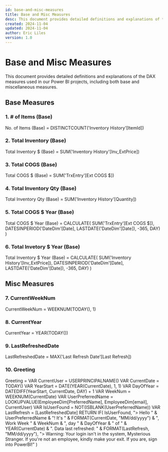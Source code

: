 ```yaml
---
id: base-and-misc-measures
title: Base and Misc Measures
desc: This document provides detailed definitions and explanations of the DAX measures used in our Power BI projects, including both base and miscellaneous measures.
created: 2024-11-04
updated: 2024-11-04
author: Eric Liles
version: 1.0
---
```


# Base and Misc Measures

This document provides detailed definitions and explanations of the DAX measures used in our Power BI projects, including both base and miscellaneous measures.

## Base Measures

### 1. # of Items (Base)

No. of Items (Base) = DISTINCTCOUNT('Inventory History'[ItemId])

### 2. Total Inventory (Base)

Total Inventory $ (Base) = SUM('Inventory History'[Inv_ExtPrice])

### 3. Total COGS (Base)

Total COGS $ (Base) = SUM('TrxEntry'[Ext COGS $])

### 4. Total Inventory Qty (Base)

Total Inventory Qty (Base) = SUM('Inventory History'[Quantity])

### 5. Total COGS $ Year (Base)

Total COGS $ Year (Base) =
CALCULATE(
    SUM('TrxEntry'[Ext COGS $]),
    DATESINPERIOD('DateDim'[Date], LASTDATE('DateDim'[Date]), -365, DAY)
)

### 6. Total Invetory $ Year (Base)

Total Inventory $ Year (Base) =
CALCULATE(
    SUM('Inventory History'[Inv_ExtPrice]),
    DATESINPERIOD('DateDim'[Date], LASTDATE('DateDim'[Date]), -365, DAY)
)

## Misc Measures

### 7. CurrentWeekNum

CurrentWeekNum = WEEKNUM(TODAY(), 1)

### 8. CurrentYear

CurrentYear = YEAR(TODAY())

### 9. LastRefreshedDate

LastRefreshedDate = MAX('Last Refresh Date'[Last Refresh])

### 10. Greeting

Greeting =
VAR CurrentUser = USERPRINCIPALNAME()
VAR CurrentDate = TODAY()
VAR YearStart = DATE(YEAR(CurrentDate), 1, 1)
VAR DayOfYear = DATEDIFF(YearStart, CurrentDate, DAY) + 1
VAR WeekNum = WEEKNUM(CurrentDate)
VAR UserPreferredName = LOOKUPVALUE(EmployeeDim[PreferredName], EmployeeDim[email], CurrentUser)
VAR IsUserFound = NOT(ISBLANK(UserPreferredName))
VAR LastRefresh = [LastRefreshedDate]
RETURN
IF(
    IsUserFound,
    "> Hello " & UserPreferredName & "! It's " & FORMAT(CurrentDate, "MM/dd/yyyy") & ", Work Week " & WeekNum & ", day " & DayOfYear & " of " & YEAR(CurrentDate) & ". Data last refreshed: " & FORMAT(LastRefresh, "MM/dd/yyyy"),
    "> Warning: Your login isn't in the system, Mysterious Stranger. If you're not an employee, kindly make your exit. If you are, sign into PowerBI!"
)



